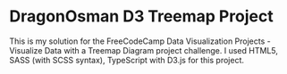 # DragonOsman D3 Treemap Project

This is my solution for the FreeCodeCamp Data Visualization Projects - Visualize Data with a Treemap Diagram project challenge.  I used HTML5, SASS (with SCSS syntax), TypeScript with D3.js for this project.